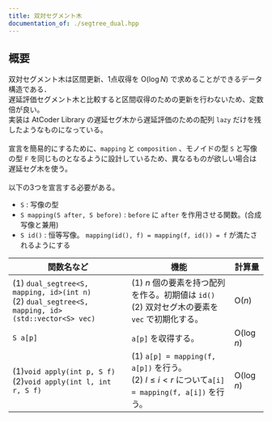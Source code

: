 ```yaml
---
title: 双対セグメント木
documentation_of: ./segtree_dual.hpp
---
```


## 概要
双対セグメント木は区間更新、1点収得を $\text{O}(\log N)$ で求めることができるデータ構造である．<br>
遅延評価セグメント木と比較すると区間収得のための更新を行わないため、定数倍が良い。<br>
実装は AtCoder Library の遅延セグ木から遅延評価のための配列 `lazy` だけを残したようなものになっている。<br><br>
宣言を簡易的にするために、`mapping` と `composition` 、モノイドの型 `S` と写像の型 `F` を同じものとなるように設計しているため、異なるものが欲しい場合は遅延セグ木を使う。<br><br>
以下の3つを宣言する必要がある。
- `S` : 写像の型 </li>
- `S mapping(S after, S before)` : `before` に `after` を作用させる関数。(合成写像と兼用) </li>
- `S id()` : 恒等写像。 `mapping(id(), f) = mapping(f, id()) = f` が満たされるようにする</li>

|関数名など|機能|計算量|
|---------|----|-----|
|(1) `dual_segtree<S, mapping, id>(int n)` <br> (2) `dual_segtree<S, mapping, id>(std::vector<S> vec)` | (1) $n$ 個の要素を持つ配列を作る。初期値は `id()` <br> (2) 双対セグ木の要素を `vec` で初期化する。| $\text{O}(n)$ |
|`S a[p]`|`a[p]` を収得する。  | $\text{O}(\log n)$|
|(1)`void apply(int p, S f)` <br> (2)`void apply(int l, int r, S f)`|(1) `a[p] = mapping(f, a[p])` を行う。<br>(2) $l \leq i < r$ について`a[i] = mapping(f, a[i])` を行う。 | $\text{O}(\log n)$ |
